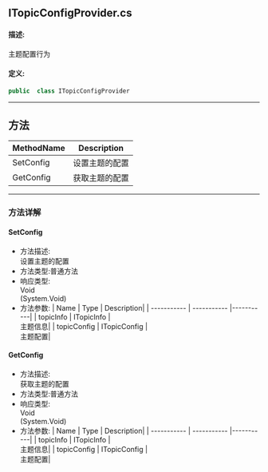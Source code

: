 ## ITopicConfigProvider.cs 


#### 描述:


主题配置行为


#### 定义: 
``` csharp
public  class ITopicConfigProvider
```
---
## 方法 
| MethodName      | Description | 
| ----------- | ----------- |
| SetConfig | 设置主题的配置 |
| GetConfig | 获取主题的配置 |
---
### 方法详解 
####  SetConfig
* 方法描述:<br> 设置主题的配置
* 方法类型:普通方法
* 响应类型:<br> Void <br> (System.Void)
* 方法参数:
| Name      | Type | Description|
| ----------- | ----------- |-----------|
| topicInfo | ITopicInfo |<br> 主题信息|
| topicConfig | ITopicConfig |<br> 主题配置|
####  GetConfig
* 方法描述:<br> 获取主题的配置
* 方法类型:普通方法
* 响应类型:<br> Void <br> (System.Void)
* 方法参数:
| Name      | Type | Description|
| ----------- | ----------- |-----------|
| topicInfo | ITopicInfo |<br> 主题信息|
| topicConfig | ITopicConfig |<br> 主题配置|

